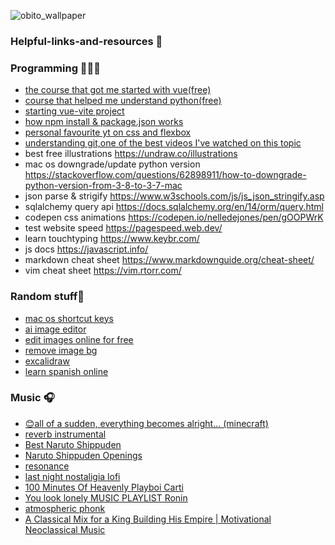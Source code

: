 ![obito_wallpaper](https://github.com/David-code-hub/helpful-links-and-resources/assets/55393687/af409489-2abe-446d-94f4-1b6153b0c852)

### Helpful-links-and-resources 🌱

### Programming 👨🏽‍💻
- [the course that got me started with vue(free)](https://www.vuemastery.com/courses/intro-to-vue-js/vue-instance)
- [course that helped me understand python(free)](https://pll.harvard.edu/course/cs50s-introduction-programming-python)
- [starting vue-vite project](https://www.koderhq.com/tutorial/vue/vite/)
- [how npm install & package.json works](https://docs.npmjs.com/specifying-dependencies-and-devdependencies-in-a-package-json-file)
- [personal favourite yt on css and flexbox](https://www.youtube.com/@slayingthedragon)
- [understanding git,one of the best videos I've watched on this topic](https://youtu.be/mJ-qvsxPHpY?si=vcK5sTzyHm6SIR28)
- best free illustrations https://undraw.co/illustrations
- mac os downgrade/update python version https://stackoverflow.com/questions/62898911/how-to-downgrade-python-version-from-3-8-to-3-7-mac
- json parse & strigify https://www.w3schools.com/js/js_json_stringify.asp
- sqlalchemy query api https://docs.sqlalchemy.org/en/14/orm/query.html
- codepen css animations https://codepen.io/nelledejones/pen/gOOPWrK
- test website speed https://pagespeed.web.dev/
- learn touchtyping https://www.keybr.com/
- js docs https://javascript.info/
- markdown cheat sheet https://www.markdownguide.org/cheat-sheet/
- vim cheat sheet https://vim.rtorr.com/

### Random stuff🦵
- [mac os shortcut keys](https://www.computerworld.com/article/3023544/30-keyboard-shortcuts-mac-users-need-to-know.html)
- [ai image editor](https://ai.nero.com/)
- [edit images online for free](https://www.online-image-editor.com/)
- [remove image bg](https://www.remove.bg/)
- [excalidraw](https://excalidraw.com/)
- [learn spanish online](https://www.spanishdict.com/)

### Music 🎧
- [😊all of a sudden, everything becomes alright... (minecraft)](https://www.youtube.com/watch?v=ANkxRGvl1VY)
- [reverb instrumental](https://youtu.be/d0362-JWEbc?si=kWF8C8KG1tU6tFOM)
- [Best Naruto Shippuden](https://youtu.be/vgOoWTpT73U?si=1CRgxTwgWF2xKPa7)
- [Naruto Shippuden Openings](https://youtu.be/SHTXpNfK2R8?si=wK92Hh1t8I6zgZ8x)
- [resonance](https://www.youtube.com/watch?v=I-P2d5SxlgQ)
- [last night nostaligia lofi](https://www.youtube.com/watch?v=dLmyp3xMsAo)
- [100 Minutes Of Heavenly Playboi Carti](https://www.youtube.com/watch?v=DljzHxC_9i4)
- [You look lonely MUSIC PLAYLIST Ronin](https://www.youtube.com/watch?v=MiKaZFrNZJI&t=2421s)
- [atmospheric phonk](https://www.youtube.com/watch?v=LCj_Ye3BLS8)
- [A Classical Mix for a King Building His Empire | Motivational Neoclassical Music](https://www.youtube.com/watch?v=cgjzjNQqE_c)
